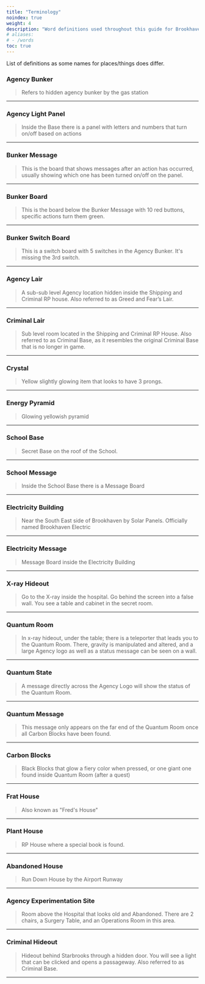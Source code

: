 ```yaml
---
title: "Terminology"
noindex: true
weight: 4
description: "Word definitions used throughout this guide for Brookhaven RP secrets and mysteries."
# aliases:
# - /words
toc: true
---
```


List of definitions as some names for places/things does differ. 

### Agency Bunker

>Refers to hidden agency bunker by the gas station
---
### Agency Light Panel
>Inside the Base there is a panel with letters and numbers that turn on/off based on actions
---
### Bunker Message
>This is the board that shows messages after an action has occurred, usually showing which one has been turned on/off on the panel.
---
### Bunker Board
>This is the board below the Bunker Message with 10 red buttons, specific actions turn them green.
---
### Bunker Switch Board
>This is a switch board with 5 switches in the Agency Bunker. It's missing the 3rd switch.
---
### Agency Lair
>A sub-sub level Agency location hidden inside the Shipping and Criminal RP house. Also referred to as Greed and Fear’s Lair.
---
### Criminal Lair
>Sub level room located in the Shipping and Criminal RP House. Also referred to as Criminal Base, as it resembles the original Criminal Base that is no longer in game.
---
### Crystal
>Yellow slightly glowing item that looks to have 3 prongs.
---
### Energy Pyramid
>Glowing yellowish pyramid
---
### School Base
>Secret Base on the roof of the School.
---
### School Message
>Inside the School Base there is a Message Board
---
### Electricity Building
>Near the South East side of Brookhaven by Solar Panels.
>Officially named Brookhaven Electric
---
### Electricity Message
>Message Board inside the Electricity Building
---
### X-ray Hideout
>Go to the X-ray inside the hospital. Go behind the screen into a false wall. You see a table and cabinet in the secret room.
---
### Quantum Room
>In x-ray hideout, under the table; there is a teleporter that leads you to the Quantum Room. There, gravity is manipulated and altered, and a large Agency logo as well as a status message can be seen on a wall.
---
### Quantum State
>A message directly across the Agency Logo will show the status of the Quantum Room.
---
### Quantum Message
>This message only appears on the far end of the Quantum Room once all Carbon Blocks have been found.
---
### Carbon Blocks
>Black Blocks that glow a fiery color when pressed, or one giant one found inside Quantum Room (after a quest)
---
### Frat House
>Also known as "Fred's House"
---
### Plant House
>RP House where a special book is found.
---
### Abandoned House
>Run Down House by the Airport Runway
---
### Agency Experimentation Site
>Room above the Hospital that looks old and Abandoned. There are 2 chairs, a Surgery Table, and an Operations Room in this area.
---
### Criminal Hideout
> Hideout behind Starbrooks through a hidden door. You will see a light that can be clicked and opens a passageway. Also referred to as Criminal Base.
---